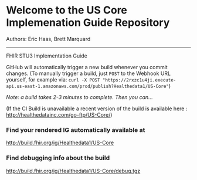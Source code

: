 
#  Welcome to the US Core Implemenation Guide Repository

Authors:  Eric Haas, Brett Marquard


-----
FHIR STU3 Implementation Guide


GitHub will automatically trigger a new build whenever you commit changes.
(To manually trigger a build, just `POST` to the Webhook URL yourself, for example via:
`curl -X POST "https://2rxzc1u4ji.execute-api.us-east-1.amazonaws.com/prod/publish?Healthedata1/US-Core"`)

*Note: a build takes 2-3 minutes to complete. Then you can...*

(If the CI Build is unavailable a recent version of the build is available here : http://healthedatainc.com/go-ftp/US-Core/)


### Find your rendered IG automatically available at

http://build.fhir.org/ig/Healthedata1/US-Core

### Find debugging info about the build

http://build.fhir.org/ig/Healthedata1/US-Core/debug.tgz
